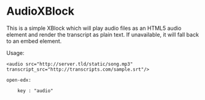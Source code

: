 AudioXBlock
===========

This is a simple XBlock which will play audio files as an HTML5 audio
element and render the transcript as plain text. If unavailable, it will fall back to an embed element.

Usage: 

    <audio src="http://server.tld/static/song.mp3" transcript_src="http://transcripts.com/sample.srt"/>

    open-edx:

        key : "audio"
